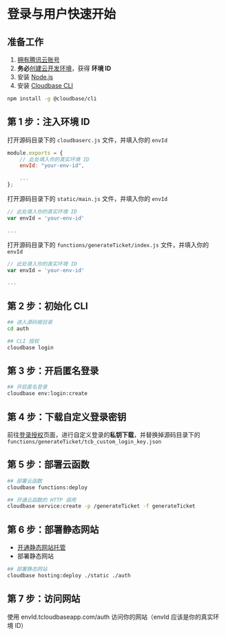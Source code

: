 # 登录与用户快速开始

## 准备工作
1. [拥有腾讯云账号](https://docs.cloudbase.net/quick-start/create-env.html)
2. **务必**[创建云开发环境](https://docs.cloudbase.net/quick-start/create-env.html)，获得 **环境 ID**
3. 安装 [Node.js](https://nodejs.org/en/)
4. 安装 [Cloudbase CLI](https://docs.cloudbase.net/quick-start/install-cli.html)

```sh
npm install -g @cloudbase/cli
```

## 第 1 步：注入环境 ID

打开源码目录下的 `cloudbaserc.js` 文件，并填入你的 `envId`

```js
module.exports = {
    // 此处填入你的真实环境 ID
    envId: "your-env-id",

    ...
};
```

打开源码目录下的 `static/main.js` 文件，并填入你的 `envId`

```js
// 此处填入你的真实环境 ID
var envId = 'your-env-id'

...
```

打开源码目录下的 `functions/generateTicket/index.js` 文件，并填入你的 `envId`

```js
// 此处填入你的真实环境 ID
var envId = 'your-env-id'

...
```

## 第 2 步：初始化 CLI

```sh
## 进入源码根目录
cd auth

## CLI 授权
cloudbase login
```

## 第 3 步：开启匿名登录

```sh
## 开启匿名登录
cloudbase env:login:create
```

## 第 4 步：下载自定义登录密钥

前往[登录授权](https://console.cloud.tencent.com/tcb/env/login)页面，进行自定义登录的**私钥下载**，并替换掉源码目录下的 `functions/generateTicket/tcb_custom_login_key.json`

## 第 5 步：部署云函数

```sh
## 部署云函数
cloudbase functions:deploy

## 开通云函数的 HTTP 调用
cloudbase service:create -p /generateTicket -f generateTicket
```

## 第 6 步：部署静态网站

* [开通静态网站托管](https://console.cloud.tencent.com/tcb/hosting)
* 部署静态网站

```sh
## 部署静态网站
cloudbase hosting:deploy ./static ./auth
```

## 第 7 步：访问网站

使用 envId.tcloudbaseapp.com/auth 访问你的网站（envId 应该是你的真实环境 ID）